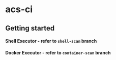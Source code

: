 # acs-ci



## Getting started
#### Shell Executor - refer to `shell-scan` branch
#### Docker Executor - refer to `container-scan` branch
